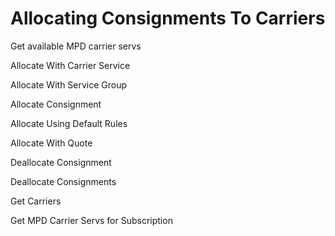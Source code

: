# Allocating Consignments To Carriers

Get available MPD carrier servs

Allocate With Carrier Service

Allocate With Service Group

Allocate Consignment

Allocate Using Default Rules

Allocate With Quote

Deallocate Consignment

Deallocate Consignments

Get Carriers

Get MPD Carrier Servs for Subscription


<script src="../../scripts/requesttabs.js"></script>
<script src="../../scripts/responsetabs.js"></script>
<script src="../../scripts/copy.js"></script>